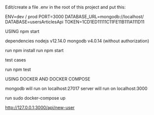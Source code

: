 Edit/create a file .env in the root of this project and put this:

ENV=dev / prod
PORT=3000
DATABASE_URL=mongodb://localhost/
DATABASE=usersArticlesApi
TOKEN=1CD1ED11111C11FE11B111A111D11


USING npm start

dependencies nodejs v12.14.0
             mongodb v4.0.14 (without authorization)

run npm install
run npm start

test cases

run npm test

USING DOCKER AND DOCKER COMPOSE 

mongodb will run on localhost:27017
server will run on localhost:3000

run sudo docker-compose up

http://127.0.0.1:3000/api/new-user